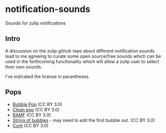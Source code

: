 # notification-sounds
Sounds for zulip notifications 

## Intro
A discussion on the zulip github repo about different notification sounds lead to me agreeing to curate some open source/free sounds which can be used in the forthcoming functionality which will allow a zulip user to select their own sounds.

I've indicated the license in parantheses.

## Pops

  * [Bubble Pop](https://freesound.org/people/Ch0cchi/sounds/15348/)  (CC BY 3.0)
  * [Clean pop](https://freesound.org/people/unfa/sounds/245645/) (CC BY 3.0)
  * [BAMF](https://freesound.org/people/themfish/sounds/34200/) (CC BY 3.0)
  * [String of bubbles](https://freesound.org/people/themfish/sounds/34200/) - may need to edit the first bubble out. (CC BY 3.0)
  * [Cork](https://freesound.org/s/16064/) (CC BY 3.0)
